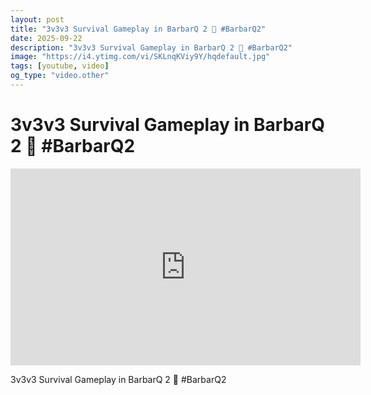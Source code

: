 ```yaml
---
layout: post
title: "3v3v3 Survival Gameplay in BarbarQ 2 🍗 #BarbarQ2"
date: 2025-09-22
description: "3v3v3 Survival Gameplay in BarbarQ 2 🍗 #BarbarQ2"
image: "https://i4.ytimg.com/vi/SKLnqKViy9Y/hqdefault.jpg"
tags: [youtube, video]
og_type: "video.other"
---
```


<script type="application/ld+json">
{
  "@context": "http://schema.org",
  "@type": "VideoObject",
  "name": "3v3v3 Survival Gameplay in BarbarQ 2 \ud83c\udf57 #BarbarQ2",
  "description": "3v3v3 Survival Gameplay in BarbarQ 2 \ud83c\udf57 #BarbarQ2",
  "thumbnailUrl": "https://i4.ytimg.com/vi/SKLnqKViy9Y/hqdefault.jpg",
  "uploadDate": "2025-09-22T09:00:48",
  "embedUrl": "https://www.youtube.com/embed/SKLnqKViy9Y",
  "publisher": {
    "@type": "Person",
    "name": "Celo Zaga"
  },
  "mainEntityOfPage": {
    "@type": "WebPage",
    "@id": "https://celozaga.github.io/2025/09/22/3v3v3-survival-gameplay-in-barbarq-2-\ud83c\udf57-#barbarq2-SKLnqKViy9Y.html"
  },
  "duration": "PT0M0S"
}
</script>

<script type="application/ld+json">
{
  "@context": "http://schema.org",
  "@type": "BlogPosting",
  "headline": "3v3v3 Survival Gameplay in BarbarQ 2 \ud83c\udf57 #BarbarQ2",
  "image": "https://i4.ytimg.com/vi/SKLnqKViy9Y/hqdefault.jpg",
  "publisher": {
    "@type": "Person",
    "name": "Celo Zaga"
  },
  "url": "https://celozaga.github.io/2025/09/22/3v3v3-survival-gameplay-in-barbarq-2-\ud83c\udf57-#barbarq2-SKLnqKViy9Y.html",
  "datePublished": "2025-09-22T09:00:48",
  "dateCreated": "2025-09-22T09:00:48",
  "dateModified": "2025-09-22T09:00:48",
  "description": "3v3v3 Survival Gameplay in BarbarQ 2 \ud83c\udf57 #BarbarQ2",
  "author": {
    "@type": "Person",
    "name": "Celo Zaga"
  },
  "mainEntityOfPage": {
    "@type": "WebPage",
    "@id": "https://celozaga.github.io/2025/09/22/3v3v3-survival-gameplay-in-barbarq-2-\ud83c\udf57-#barbarq2-SKLnqKViy9Y.html"
  }
}
</script>

<h1 class="youtube-post-title">3v3v3 Survival Gameplay in BarbarQ 2 🍗 #BarbarQ2</h1>

<iframe width="560" height="315" src="https://www.youtube.com/embed/SKLnqKViy9Y" class="youtube-post-embed" frameborder="0" allowfullscreen></iframe>

<p class="youtube-post-description">3v3v3 Survival Gameplay in BarbarQ 2 🍗 #BarbarQ2</p>
